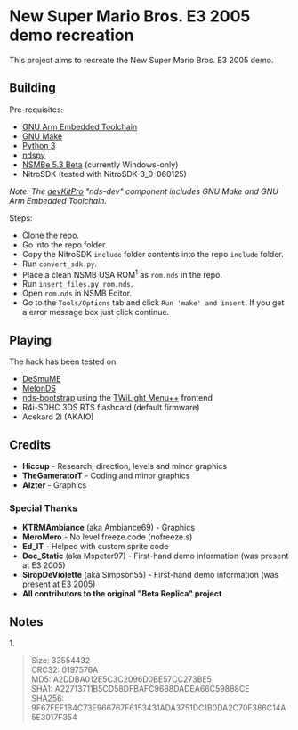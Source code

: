 
# New Super Mario Bros. E3 2005 demo recreation
This project aims to recreate the New Super Mario Bros. E3 2005 demo.

## Building
Pre-requisites:
 - [GNU Arm Embedded Toolchain](https://developer.arm.com/tools-and-software/open-source-software/developer-tools/gnu-toolchain/gnu-rm/downloads)
 - [GNU Make](https://www.msys2.org/)
 - [Python 3](https://www.python.org/downloads/)
 - [ndspy](https://pypi.org/project/ndspy/)
 - [NSMBe 5.3 Beta](https://github.com/TheGameratorT/NSMB-Editor/releases) (currently Windows-only)
 - NitroSDK (tested with NitroSDK-3_0-060125)

_Note: The [devKitPro](https://github.com/devkitPro/installer/releases) "nds-dev" component includes GNU Make and GNU Arm Embedded Toolchain._

Steps:
 - Clone the repo.
 - Go into the repo folder.
 - Copy the NitroSDK ``include`` folder contents into the repo `include` folder.
 - Run `convert_sdk.py`.
 - Place a clean NSMB USA ROM<sup>1</sup> as ``rom.nds`` in the repo.
 - Run `insert_files.py rom.nds`.
 - Open `rom.nds` in NSMB Editor.
 - Go to the `Tools/Options` tab and click `Run 'make' and insert`. If you get a error message box just click continue.

## Playing
The hack has been tested on:
 - [DeSmuME](http://desmume.org/download/)
 - [MelonDS](http://melonds.kuribo64.net/downloads.php)
 - [nds-bootstrap](https://github.com/DS-Homebrew/nds-bootstrap) using the [TWiLight Menu++](https://github.com/DS-Homebrew/TWiLightMenu/releases) frontend
 - R4i-SDHC 3DS RTS flashcard (default firmware)
 - Acekard 2i (AKAIO)

## Credits
 - **Hiccup** - Research, direction, levels and minor graphics
 - **TheGameratorT** - Coding and minor graphics
 - **Alzter** - Graphics

### Special Thanks
 - **KTRMAmbiance** (aka Ambiance69) - Graphics
 - **MeroMero** - No level freeze code (nofreeze.s)
 - **Ed_IT** - Helped with custom sprite code
 - **Doc_Static** (aka Mspeter97) - First-hand demo information (was present at E3 2005)
 - **SiropDeViolette** (aka Simpson55) - First-hand demo information (was present at E3 2005)
 - **All contributors to the original "Beta Replica" project**

## Notes
1\.  
> Size: 33554432  
> CRC32: 0197576A  
> MD5: A2DDBA012E5C3C2096D0BE57CC273BE5  
> SHA1: A22713711B5CD58DFBAFC9688DADEA66C59888CE  
> SHA256: 9F67FEF1B4C73E966767F6153431ADA3751DC1B0DA2C70F386C14A5E3017F354
